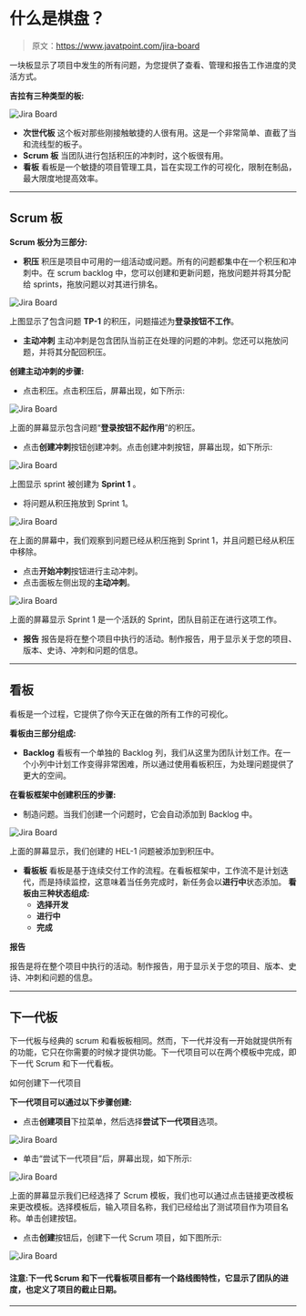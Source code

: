 # 什么是棋盘？

> 原文：<https://www.javatpoint.com/jira-board>

一块板显示了项目中发生的所有问题，为您提供了查看、管理和报告工作进度的灵活方式。

**吉拉有三种类型的板:**

![Jira Board](img/d1a02f73f06e772a82f52b882c78f40c.png)

*   **次世代板**
    这个板对那些刚接触敏捷的人很有用。这是一个非常简单、直截了当和流线型的板子。
*   **Scrum 板**
    当团队进行包括积压的冲刺时，这个板很有用。
*   **看板**
    看板是一个敏捷的项目管理工具，旨在实现工作的可视化，限制在制品，最大限度地提高效率。

* * *

## Scrum 板

**Scrum 板分为三部分:**

*   **积压**
    积压是项目中可用的一组活动或问题。所有的问题都集中在一个积压和冲刺中。在 scrum backlog 中，您可以创建和更新问题，拖放问题并将其分配给 sprints，拖放问题以对其进行排名。

![Jira Board](img/2a3529afb41b260912d8b36d64a82fa0.png)

上图显示了包含问题 **TP-1** 的积压，问题描述为**登录按钮不工作**。

*   **主动冲刺**
    主动冲刺是包含团队当前正在处理的问题的冲刺。您还可以拖放问题，并将其分配回积压。

**创建主动冲刺的步骤:**

*   点击积压。点击积压后，屏幕出现，如下所示:

![Jira Board](img/d49127a82d209fe421b943f25ef32a8a.png)

上面的屏幕显示包含问题“**登录按钮不起作用**”的积压。

*   点击**创建冲刺**按钮创建冲刺。点击创建冲刺按钮，屏幕出现，如下所示:

![Jira Board](img/15f60f99a159bb1ba008e77b765a85c8.png)

上图显示 sprint 被创建为 **Sprint 1** 。

*   将问题从积压拖放到 Sprint 1。

![Jira Board](img/9d7ce9ae3805f2719caaa9470d5b6252.png)

在上面的屏幕中，我们观察到问题已经从积压拖到 Sprint 1，并且问题已经从积压中移除。

*   点击**开始冲刺**按钮进行主动冲刺。
*   点击面板左侧出现的**主动冲刺**。

![Jira Board](img/7824779b6f448f4669e63e3accd95a5a.png)

上面的屏幕显示 Sprint 1 是一个活跃的 Sprint，团队目前正在进行这项工作。

*   **报告**
    报告是将在整个项目中执行的活动。制作报告，用于显示关于您的项目、版本、史诗、冲刺和问题的信息。

* * *

## 看板

看板是一个过程，它提供了你今天正在做的所有工作的可视化。

**看板由三部分组成:**

*   **Backlog**
    看板有一个单独的 Backlog 列，我们从这里为团队计划工作。在一个小列中计划工作变得非常困难，所以通过使用看板积压，为处理问题提供了更大的空间。

**在看板框架中创建积压的步骤:**

*   制造问题。当我们创建一个问题时，它会自动添加到 Backlog 中。

![Jira Board](img/d4a6c6c7275846cf3f73eee25ccea961.png)

上面的屏幕显示，我们创建的 HEL-1 问题被添加到积压中。

*   **看板板**
    看板是基于连续交付工作的流程。在看板框架中，工作流不是计划迭代，而是持续监控，这意味着当任务完成时，新任务会以**进行中**状态添加。
    **看板由三种状态组成:**
    *   **选择开发**
    *   **进行中**
    *   **完成**

**报告**

报告是将在整个项目中执行的活动。制作报告，用于显示关于您的项目、版本、史诗、冲刺和问题的信息。

* * *

## 下一代板

下一代板与经典的 scrum 和看板板相同。然而，下一代并没有一开始就提供所有的功能，它只在你需要的时候才提供功能。下一代项目可以在两个模板中完成，即下一代 Scrum 和下一代看板。

如何创建下一代项目

**下一代项目可以通过以下步骤创建:**

*   点击**创建项目**下拉菜单，然后选择**尝试下一代项目**选项。

![Jira Board](img/4f56f409a5777dedb78c41874624b8c9.png)

*   单击“尝试下一代项目”后，屏幕出现，如下所示:

![Jira Board](img/00b64f7bf5e520a3b77cbfce02d5ee38.png)

上面的屏幕显示我们已经选择了 Scrum 模板，我们也可以通过点击链接更改模板来更改模板。选择模板后，输入项目名称，我们已经给出了测试项目作为项目名称。单击创建按钮。

*   点击**创建**按钮后，创建下一代 Scrum 项目，如下图所示:

![Jira Board](img/39c1ea7ea018a531f2ab66ba15c0c449.png)

#### 注意:下一代 Scrum 和下一代看板项目都有一个路线图特性，它显示了团队的进度，也定义了项目的截止日期。

* * *